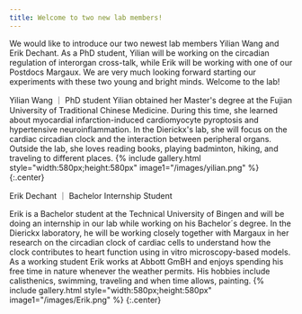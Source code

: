 ```yaml
---
title: Welcome to two new lab members!
---
```


We would like to introduce our two newest lab members Yilian Wang and Erik Dechant. As a PhD student, Yilian will be working on the circadian regulation of interorgan cross-talk, while Erik will be working with one of our Postdocs Margaux. We are very much looking forward starting our experiments with these two young and bright minds. Welcome to the lab!



Yilian Wang ｜ PhD student
Yilian obtained her Master's degree at the Fujian University of Traditional Chinese Medicine. During this time, she learned about myocardial infarction-induced cardiomyocyte pyroptosis and hypertensive neuroinflammation. In the Dierickx's lab, she will focus on the cardiac circadian clock and the interaction between peripheral organs. Outside the lab, she loves reading books,  playing badminton, hiking, and traveling to different places.
{% include gallery.html style="width:580px;height:580px" image1="/images/yilian.png" %} {:.center}

Erik Dechant ｜ Bachelor Internship Student

Erik is a Bachelor student at the Technical University of Bingen and will be doing an internship in our lab while working on his Bachelor´s degree.
In the Dierickx laboratory, he will be working closely together with Margaux in her research on the circadian clock of cardiac cells to understand how the clock contributes to heart function using in vitro microscopy-based models.
As a working student Erik works at Abbott GmBH and enjoys spending his free time in nature whenever the weather permits. His hobbies include calisthenics, swimming, traveling and when time allows, painting.
{% include gallery.html style="width:580px;height:580px" image1="/images/Erik.png" %} {:.center}


